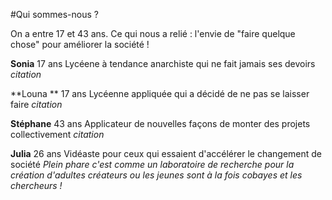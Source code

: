 #Qui sommes-nous ?

On a entre 17 et 43 ans. Ce qui nous a relié : l'envie de "faire quelque chose" pour améliorer la société !

**Sonia**
17 ans
Lycéene à tendance anarchiste qui ne fait jamais ses devoirs
*citation*

**Louna **
17 ans
Lycéenne appliquée qui a décidé de ne pas se laisser faire
*citation*

**Stéphane**
43 ans
Applicateur de nouvelles façons de monter des projets collectivement
*citation*

**Julia**
26 ans
Vidéaste pour ceux qui essaient d'accélérer le changement de société
*Plein phare c'est comme un laboratoire de recherche pour la création d'adultes créateurs ou les jeunes sont à la fois cobayes et les chercheurs !*
